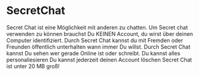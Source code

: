# SecretChat
Secret Chat ist eine Möglichkeit mit anderen zu chatten.
Um Secret chat verwenden zu können brauchst Du KEINEN Account, du wirst über deinen Computer identifiziert. Durch Secret Chat kannst du mit Fremden oder Freunden öffentlich unterhalten
wann immer Du willst. 
Durch Secret Chat kannst Du sehen wer gerade Online ist oder schreibt. 
Du kannst alles personaliesieren
Du kannst jederzeit deinen Account löschen
Secret Chat ist unter 20 MB groß!
